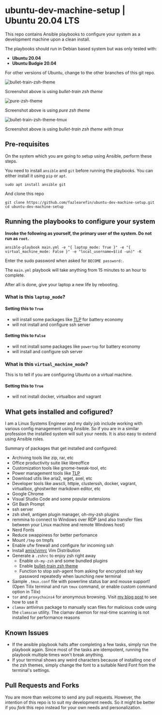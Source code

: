 # ubuntu-dev-machine-setup | Ubuntu 20.04 LTS

This repo contains Ansible playbooks to configure your system as a development machine upon a clean install.

The playbooks should run in Debian based system but was only tested with:
- **Ubuntu 20.04**
- **Ubuntu Budgie 20.04**

For other versions of Ubuntu, change to the other branches of this git repo.

![bullet-train-zsh-theme](.screenshot-bullet-train.png)

Screenshot above is using *bullet-train zsh theme*

![pure-zsh-theme](.screenshot-pure.png)

Screenshot above is using *pure zsh theme*

![bullet-train-zsh-theme-tmux](.screenshot-bullet-train-tmux.png)

Screenshot above is using *bullet-train zsh theme with tmux*


## Pre-requisites

On the system which you are going to setup using Ansible, perform these steps.

You need to install `ansible` and `git` before running the playbooks. You can either install it using `pip` or `apt`.

```
sudo apt install ansible git
```

And clone this repo

```
git clone https://github.com/fazlearefin/ubuntu-dev-machine-setup.git
cd ubuntu-dev-machine-setup
```

## Running the playbooks to configure your system

**Invoke the following as yourself, the primary user of the system. Do not run as `root`.**

```
ansible-playbook main.yml -e "{ laptop_mode: True }" -e "{ virtual_machine_mode: False }" -e "local_username=$(id -un)" -K
```

Enter the sudo password when asked for `BECOME password:`.

The `main.yml` playbook will take anything from 15 minutes to an hour to complete.

After all is done, give your laptop a new life by rebooting.

### What is this `laptop_mode`?

#### Setting this to `True`

- will install some packages like [TLP](https://github.com/linrunner/TLP) for battery economy
- will not install and configure ssh server

#### Setting this to `False`

- will not install some packages like `powertop` for battery economy
- will install and configure ssh server

### What is this `virtual_machine_mode`?

This is to tell if you are configuring Ubuntu on a virtual machine.

#### Setting this to `True`

- will not install docker, virtualbox and vagrant

## What gets installed and cofigured?

I am a Linux Systems Engineer and my daily job include working with various config management using Ansible. So if you are in a similar profession the installed system will suit your needs. It is also easy to extend using Ansible roles.

Summary of packages that get installed and configured:

- Archiving tools like zip, rar, etc
- Office productivity suite like libreoffice
- Customization tools like gnome-tweak-tool, etc
- Power management tools like [TLP](https://github.com/linrunner/TLP)
- Download utils like aria2, wget, axel, etc
- Developer tools like awscli, httpie, clusterssh, docker, vagrant, virtualbox, ghostwriter markdown editor, etc
- Google Chrome
- Visual Studio Code and some popular extensions
- Git Bash Prompt
- ssh server
- zsh shell, antigen plugin manager, oh-my-zsh plugins
- remmina to connect to Windows over RDP (and also transfer files between your Linux machine and remote Windows host)
- Nerd Fonts
- Reduce swappiness for better perfomance
- Mount `/tmp` on tmpfs
- Enable ufw firewall and configure for incoming ssh
- Install [amix/vimrc](https://github.com/amix/vimrc) Vim Distribution
- Generate a `.zshrc` to enjoy zsh right away
  - Enable `oh-my-zsh` and some bundled plugins
  - Enable [bullet-train zsh theme](https://github.com/caiogondim/bullet-train.zsh)
  - Function to stop ssh-agent from asking for encrypted ssh key password repeatedly when launching new terminal
- Sample `.tmux.conf` file with powerline status bar and mouse support! (Open Tilix terminal and run `tmux` command, or enable custom command option in Tilix)
- `tor` and `proxychains4` for anonymous browsing. Visit [my blog post](https://fazlearefin.blogspot.com/2020/07/tunneling-traffic-over-tor-network.html) to see how to use it
- `clamav` antivirus package to manually scan files for malicious code using the `clamscan` utility. The clamav daemon for real-time scanning is not installed for performance reasons

## Known Issues

- If the ansible playbook halts after completing a few tasks, simply run the playbook again. Since most of the tasks are idempotent, running the playbook multiple times won't break anything.
- If your terminal shows any weird characters because of installing one of the zsh themes, simply change the font to a suitable Nerd Font from the terminal's settings.

## Pull Requests and Forks

You are more than welcome to send any pull requests. However, the intention of this repo is to suit my development needs. So it might be better if you *fork* this repo instead for your own needs and personalization.

